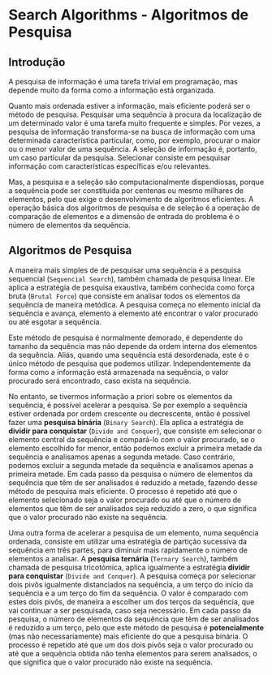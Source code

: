 # Search Algorithms - Algoritmos de Pesquisa

## Introdução

A pesquisa de informação é uma tarefa trivial em programação, mas depende muito da forma como a informação está organizada. 

Quanto mais ordenada estiver a informação, mais eficiente poderá ser o método de pesquisa. Pesquisar uma sequência à procura da
localização de um determinado valor é uma tarefa muito frequente e simples. Por vezes, a pesquisa de informação transforma-se na busca de informação com uma determinada característica particular, como, por exemplo, procurar o maior ou o menor valor de uma
sequência. A seleção de informação é, portanto, um caso particular da pesquisa. Selecionar consiste em pesquisar informação com características específicas e/ou relevantes.

Mas, a pesquisa e a seleção são computacionalmente dispendiosas, porque a sequência pode ser constituida por centenas ou mesmo milhares de elementos, pelo que exige o desenvolvimento de algoritmos eficientes. A operação básica dos algoritmos de pesquisa e de seleção é a operação de comparação de elementos e a dimensão de entrada do problema é o número de elementos da sequência.

## Algoritmos de Pesquisa

A maneira mais simples de de pesquisar uma sequência é a pesquisa sequencial (`Sequencial Search`), também chamada de pesquisa linear. Ele aplica a estratégia de pesquisa exaustiva, também conhecida como força bruta (`Brutal Force`) que consiste em analisar todos os elementos da sequência de maneira metódica. A pesquisa começa no elemento inicial da sequência e avança, elemento a elemento até encontrar o valor procurado ou até esgotar a sequência.

Este método de pesquisa é normalmente demorado, é dependente do tamanho da sequência mas não depende da ordem interna dos elementos da sequência. Aliás, quando uma sequência está desordenada, este é o único método de pesquisa que podemos utilizar. Independentemente da forma como a informação está armazenada na sequência, o valor procurado será encontrado, caso exista na sequência.

No entanto, se tivermos informação a priori sobre os elementos da sequência, é possível acelerar a pesquisa. Se por exemplo a sequência estiver ordenada por ordem crescente ou decrescente, então é possível fazer uma **pesquisa binária** (`Binary Search`). Ela aplica a estratégia de **dividir para conquistar** (`Divide and Conquer`), que consiste em selecionar o elemento central da sequência e compará-lo com o valor procurado, se o elemento escolhido for menor, então podemos excluir a primeira metade da sequência e analisamos apenas a segunda metade. Caso contrário, podemos excluir a segunda metade da sequência e analisamos apenas a primeira metade. Em cada passo da pesquisa o número de elementos da sequência que têm de ser analisados é reduzido a metade, fazendo desse método de pesquisa mais eficiente. O processo é repetido até que o elemento selecionado seja o valor procurado ou até que o número de elementos que têm de ser analisados seja reduzido a zero, o que significa que o valor procurado não existe na sequência.

Uma outra forma de acelerar a pesquisa de um elemento, numa sequência ordenada, consiste em utilizar uma estratégia de partição sucessiva da sequência em três partes, para diminuir mais rapidamente o número de elementos a analisar. A **pesquisa ternária** (`Ternary Search`), também chamada de pesquisa tricotómica, aplica igualmente a estratégia **dividir para conquistar** (`Divide and Conquer`). A pesquisa começa por selecionar dois pivôs igualmente distanciados na sequência, a um terço do início da sequência e a um terço do fim da sequência. O valor é comparado com estes dois pivôs, de maneira a escolher um dos terços da sequência, que vai continuar a ser pesquisada, caso seja necessário. Em cada passo da pesquisa, o número de elementos da sequência que têm de ser analisados é reduzido a um terço, pelo que este método de pesquisa é **potencialmente** (mas não necessariamente) mais eficiente do que a pesquisa binária. O processo é repetido até que um dos dois pivôs seja o valor procurado ou até que a sequência obtida não tenha elementos para serem analisados, o que significa que o valor procurado não existe na sequência.
